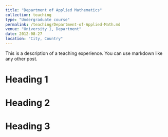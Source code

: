 ```yaml
---
title: "Department of Applied Mathematics"
collection: teaching
type: "Undergraduate course"
permalink: /teaching/Department-of-Applied-Math.md
venue: "University 1, Department"
date: 2012-08-27
location: "City, Country"
---
```


This is a description of a teaching experience. You can use markdown like any other post.

Heading 1
======

Heading 2
======

Heading 3
======
